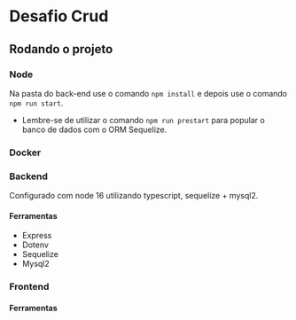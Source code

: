 # Desafio Crud

## Rodando o projeto

### Node
Na pasta do back-end use o comando `npm install` e depois use o comando `npm run start`.
* Lembre-se de utilizar o comando `npm run prestart` para popular o banco de dados com o ORM Sequelize.

### Docker




### Backend
Configurado com node 16 utilizando typescript, sequelize + mysql2.

#### Ferramentas

- Express
- Dotenv
- Sequelize
- Mysql2

### Frontend

#### Ferramentas
